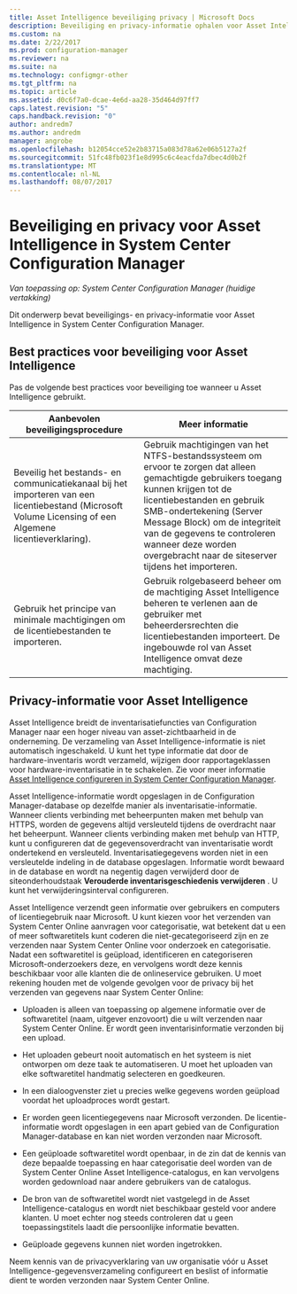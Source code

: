 ```yaml
---
title: Asset Intelligence beveiliging privacy | Microsoft Docs
description: Beveiliging en privacy-informatie ophalen voor Asset Intelligence in System Center Configuration Manager.
ms.custom: na
ms.date: 2/22/2017
ms.prod: configuration-manager
ms.reviewer: na
ms.suite: na
ms.technology: configmgr-other
ms.tgt_pltfrm: na
ms.topic: article
ms.assetid: d0c6f7a0-dcae-4e6d-aa28-35d464d97ff7
caps.latest.revision: "5"
caps.handback.revision: "0"
author: andredm7
ms.author: andredm
manager: angrobe
ms.openlocfilehash: b12054cce52e2b83715a083d78a62e06b5127a2f
ms.sourcegitcommit: 51fc48fb023f1e8d995c6c4eacfda7dbec4d0b2f
ms.translationtype: MT
ms.contentlocale: nl-NL
ms.lasthandoff: 08/07/2017
---
```

# <a name="security-and-privacy-for-asset-intelligence-in-system-center-configuration-manager"></a>Beveiliging en privacy voor Asset Intelligence in System Center Configuration Manager

*Van toepassing op: System Center Configuration Manager (huidige vertakking)*

Dit onderwerp bevat beveiligings- en privacy-informatie voor Asset Intelligence in System Center Configuration Manager.  

##  <a name="BKMK_Security_AI"></a> Best practices voor beveiliging voor Asset Intelligence  
 Pas de volgende best practices voor beveiliging toe wanneer u Asset Intelligence gebruikt.  

|Aanbevolen beveiligingsprocedure|Meer informatie|  
|----------------------------|----------------------|  
|Beveilig het bestands- en communicatiekanaal bij het importeren van een licentiebestand (Microsoft Volume Licensing of een Algemene licentieverklaring).|Gebruik machtigingen van het NTFS-bestandssysteem om ervoor te zorgen dat alleen gemachtigde gebruikers toegang kunnen krijgen tot de licentiebestanden en gebruik SMB-ondertekening (Server Message Block) om de integriteit van de gegevens te controleren wanneer deze worden overgebracht naar de siteserver tijdens het importeren.|  
|Gebruik het principe van minimale machtigingen om de licentiebestanden te importeren.|Gebruik rolgebaseerd beheer om de machtiging Asset Intelligence beheren te verlenen aan de gebruiker met beheerdersrechten die licentiebestanden importeert. De ingebouwde rol van Asset Intelligence omvat deze machtiging.|  

##  <a name="BKMK_Privacy_HardwareInventory"></a> Privacy-informatie voor Asset Intelligence  
 Asset Intelligence breidt de inventarisatiefuncties van Configuration Manager naar een hoger niveau van asset-zichtbaarheid in de onderneming. De verzameling van Asset Intelligence-informatie is niet automatisch ingeschakeld. U kunt het type informatie dat door de hardware-inventaris wordt verzameld, wijzigen door rapportageklassen voor hardware-inventarisatie in te schakelen. Zie voor meer informatie [Asset Intelligence configureren in System Center Configuration Manager](../../../../core/clients/manage/asset-intelligence/configuring-asset-intelligence.md).  

 Asset Intelligence-informatie wordt opgeslagen in de Configuration Manager-database op dezelfde manier als inventarisatie-informatie. Wanneer clients verbinding met beheerpunten maken met behulp van HTTPS, worden de gegevens altijd versleuteld tijdens de overdracht naar het beheerpunt. Wanneer clients verbinding maken met behulp van HTTP, kunt u configureren dat de gegevensoverdracht van inventarisatie wordt ondertekend en versleuteld. Inventarisatiegegevens worden niet in een versleutelde indeling in de database opgeslagen. Informatie wordt bewaard in de database en wordt na negentig dagen verwijderd door de siteonderhoudstaak **Verouderde inventarisgeschiedenis verwijderen** . U kunt het verwijderingsinterval configureren.  

 Asset Intelligence verzendt geen informatie over gebruikers en computers of licentiegebruik naar Microsoft. U kunt kiezen voor het verzenden van System Center Online aanvragen voor categorisatie, wat betekent dat u een of meer softwaretitels kunt coderen die niet-gecategoriseerd zijn en ze verzenden naar System Center Online voor onderzoek en categorisatie. Nadat een softwaretitel is geüpload, identificeren en categoriseren Microsoft-onderzoekers deze, en vervolgens wordt deze kennis beschikbaar voor alle klanten die de onlineservice gebruiken. U moet rekening houden met de volgende gevolgen voor de privacy bij het verzenden van gegevens naar System Center Online:  

-   Uploaden is alleen van toepassing op algemene informatie over de softwaretitel (naam, uitgever enzovoort) die u wilt verzenden naar System Center Online. Er wordt geen inventarisinformatie verzonden bij een upload.  

-   Het uploaden gebeurt nooit automatisch en het systeem is niet ontworpen om deze taak te automatiseren. U moet het uploaden van elke softwaretitel handmatig selecteren en goedkeuren.  

-   In een dialoogvenster ziet u precies welke gegevens worden geüpload voordat het uploadproces wordt gestart.  

-   Er worden geen licentiegegevens naar Microsoft verzonden. De licentie-informatie wordt opgeslagen in een apart gebied van de Configuration Manager-database en kan niet worden verzonden naar Microsoft.  

-   Een geüploade softwaretitel wordt openbaar, in de zin dat de kennis van deze bepaalde toepassing en haar categorisatie deel worden van de System Center Online Asset Intelligence-catalogus, en kan vervolgens worden gedownload naar andere gebruikers van de catalogus.  

-   De bron van de softwaretitel wordt niet vastgelegd in de Asset Intelligence-catalogus en wordt niet beschikbaar gesteld voor andere klanten. U moet echter nog steeds controleren dat u geen toepassingstitels laadt die persoonlijke informatie bevatten.  

-   Geüploade gegevens kunnen niet worden ingetrokken.  

 Neem kennis van de privacyverklaring van uw organisatie vóór u Asset Intelligence-gegevensverzameling configureert en beslist of informatie dient te worden verzonden naar System Center Online.  
